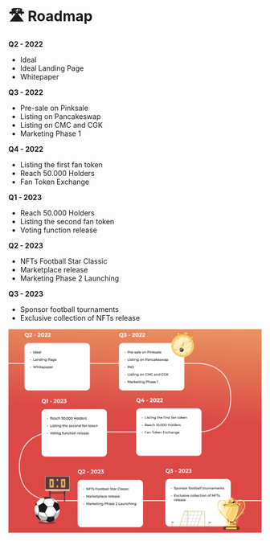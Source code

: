 # 🛣 Roadmap

**Q2 - 2022**

* Ideal
* Ideal Landing Page
* Whitepaper

**Q3 - 2022**

* Pre-sale on Pinksale
* Listing on Pancakeswap
* Listing on CMC and CGK
* Marketing Phase 1

**Q4 - 2022**

* Listing the first fan token
* Reach 50.000 Holders
* Fan Token Exchange

**Q1 - 2023**

* Reach 50.000 Holders
* Listing the second fan token
* Voting function release

**Q2 - 2023**

* NFTs Football Star Classic
* Marketplace release
* Marketing Phase 2 Launching

**Q3 - 2023**

* Sponsor football tournaments
* Exclusive collection of NFTs release

![](<../.gitbook/assets/image (11).png>)
